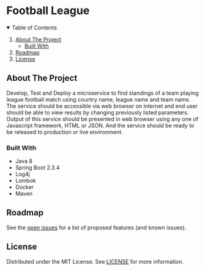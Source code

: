 # Football League

<!-- TABLE OF CONTENTS -->
<details open="open">
  <summary>Table of Contents</summary>
  <ol>
    <li>
      <a href="#about-the-project">About The Project</a>
      <ul>
        <li><a href="#built-with">Built With</a></li>
      </ul>
    </li>
    <li><a href="#roadmap">Roadmap</a></li>
    <li><a href="#license">License</a></li>
  </ol>
</details>

<!-- ABOUT THE PROJECT -->
## About The Project

  Develop, Test and Deploy a microservice to find standings of a team playing league football match using country name, league name and team name. The
service should be accessible via web browser on internet and end user should be able to view results by changing previously listed parameters. Output of
this service should be presented in web browser using any one of Javascript framework, HTML or JSON. And the service should be ready to be released
to production or live environment.

### Built With

* Java 8
* Spring Boot 2.3.4
* Log4j
* Lombok
* Docker
* Maven


<!-- ROADMAP -->
## Roadmap

See the [open issues](https://github.com/MukeshStorge/football-league/issues) for a list of proposed features (and known issues).


<!-- LICENSE -->
## License

Distributed under the MIT License. See [LICENSE][license-url] for more information.

[license-url]: https://github.com/MukeshStorge/football-league/blob/main/LICENSE

